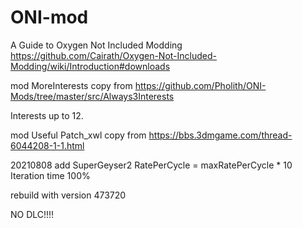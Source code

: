 # ONI-mod

A Guide to Oxygen Not Included Modding
https://github.com/Cairath/Oxygen-Not-Included-Modding/wiki/Introduction#downloads


mod  MoreInterests copy from
https://github.com/Pholith/ONI-Mods/tree/master/src/Always3Interests

Interests up to 12.

mod Useful Patch_xwl  copy from https://bbs.3dmgame.com/thread-6044208-1-1.html


20210808 
add  SuperGeyser2
RatePerCycle = maxRatePerCycle * 10
Iteration time 100%


rebuild with  version 473720

NO DLC!!!!

